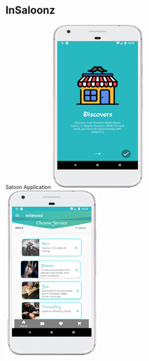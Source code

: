 # InSaloonz
Saloon Application
<img width=" 250px" height="450px" src="https://github.com/logicgupta/InSaloonz/blob/master/image/3.PNG">
<img width=" 250px" height="450px" src="https://github.com/logicgupta/InSaloonz/blob/master/image/4.PNG">
